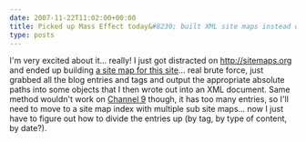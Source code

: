 ```yaml
---
date: 2007-11-22T11:02:00+00:00
title: Picked up Mass Effect today&#8230; built XML site maps instead of playing it :(
type: posts
---
```

I'm very excited about it... really! I just got distracted on <http://sitemaps.org> and ended up building [a site map for this site](http://duncanmackenzie.net/Sitemap.ashx)... real brute force, just grabbed all the blog entries and tags and output the appropriate absolute paths into some objects that I then wrote out into an XML document. Same method wouldn't work on [Channel 9](http://channel9.msdn.com) though, it has too many entries, so I'll need to move to a site map index with multiple sub site maps... now I just have to figure out how to divide the entries up (by tag, by type of content, by date?).
